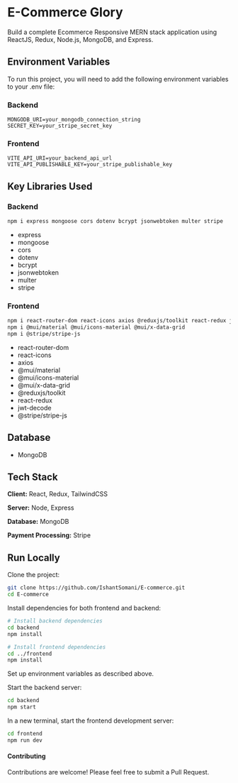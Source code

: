 
# E-Commerce Glory

Build a complete Ecommerce Responsive MERN stack application using ReactJS, Redux, Node.js, MongoDB, and Express.

## Environment Variables

To run this project, you will need to add the following environment variables to your .env file:

### Backend
    MONGODB_URI=your_mongodb_connection_string
    SECRET_KEY=your_stripe_secret_key

### Frontend
    VITE_API_URI=your_backend_api_url
    VITE_API_PUBLISHABLE_KEY=your_stripe_publishable_key


## Key Libraries Used

### Backend
```bash
npm i express mongoose cors dotenv bcrypt jsonwebtoken multer stripe
```
- express
- mongoose
- cors
- dotenv
- bcrypt
- jsonwebtoken
- multer
- stripe

### Frontend
```bash
npm i react-router-dom react-icons axios @reduxjs/toolkit react-redux jwt-decode 
npm i @mui/material @mui/icons-material @mui/x-data-grid 
npm i @stripe/stripe-js
```
- react-router-dom
- react-icons
- axios
- @mui/material
- @mui/icons-material
- @mui/x-data-grid
- @reduxjs/toolkit
- react-redux
- jwt-decode
- @stripe/stripe-js

## Database
- MongoDB

## Tech Stack

**Client:** React, Redux, TailwindCSS

**Server:** Node, Express

**Database:** MongoDB

**Payment Processing:** Stripe



## Run Locally

Clone the project:

```bash
git clone https://github.com/IshantSomani/E-commerce.git
cd E-commerce
```

Install dependencies for both frontend and backend:

```bash
# Install backend dependencies
cd backend
npm install

# Install frontend dependencies
cd ../frontend
npm install
```
Set up environment variables as described above.

Start the backend server:
```bash
cd backend
npm start
```

In a new terminal, start the frontend development server:

```bash
cd frontend
npm run dev
```

#### Contributing
Contributions are welcome! Please feel free to submit a Pull Request.
